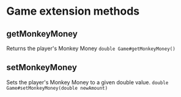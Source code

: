 # Game extension methods
## getMonkeyMoney
Returns the player's Monkey Money
```double Game#getMonkeyMoney()```
## setMonkeyMoney
Sets the player's Monkey Money to a given double value.
```double Game#setMonkeyMoney(double newAmount)```